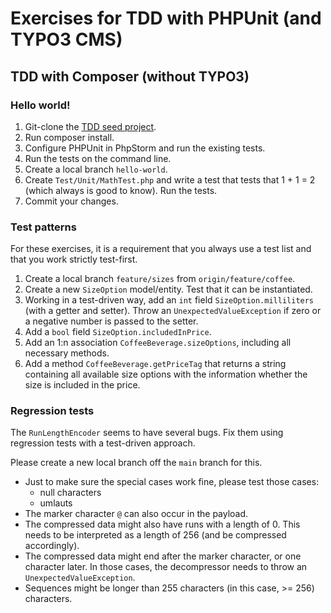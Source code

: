 # Exercises for TDD with PHPUnit (and TYPO3 CMS)

## TDD with Composer (without TYPO3)

### Hello world!

1. Git-clone the [TDD seed project](https://github.com/oliverklee/tdd-seed).
1. Run composer install.
1. Configure PHPUnit in PhpStorm and run the existing tests.
1. Run the tests on the command line.
1. Create a local branch `hello-world`.
1. Create `Test/Unit/MathTest.php` and write a test that tests that 1 + 1 = 2
   (which always is good to know). Run the tests.
1. Commit your changes.

### Test patterns

For these exercises, it is a requirement that you always use a test list and
that you work strictly test-first.

1. Create a local branch `feature/sizes` from `origin/feature/coffee`.
1. Create a new `SizeOption` model/entity. Test that it can be instantiated.
1. Working in a test-driven way, add an `int` field `SizeOption.milliliters`
   (with a getter and setter).
   Throw an `UnexpectedValueException` if zero or a negative number is passed
   to the setter.
1. Add a `bool` field `SizeOption.includedInPrice`.
1. Add an 1:n association `CoffeeBeverage.sizeOptions`, including all necessary
   methods.
1. Add a method `CoffeeBeverage.getPriceTag` that returns a string containing
   all available size options with the information whether the size is included
   in the price.

### Regression tests

The `RunLengthEncoder` seems to have several bugs. Fix them using regression
tests with a test-driven approach.

Please create a new local branch off the `main` branch for this.

- Just to make sure the special cases work fine, please test those cases:
  - null characters
  - umlauts
- The marker character `@` can also occur in the payload.
- The compressed data might also have runs with a length of 0. This needs to
  be interpreted as a length of 256 (and be compressed accordingly).
- The compressed data might end after the marker character, or one character
  later. In those cases, the decompressor needs to throw an
  `UnexpectedValueException`.
- Sequences might be longer than 255 characters (in this case, >= 256)
  characters.
